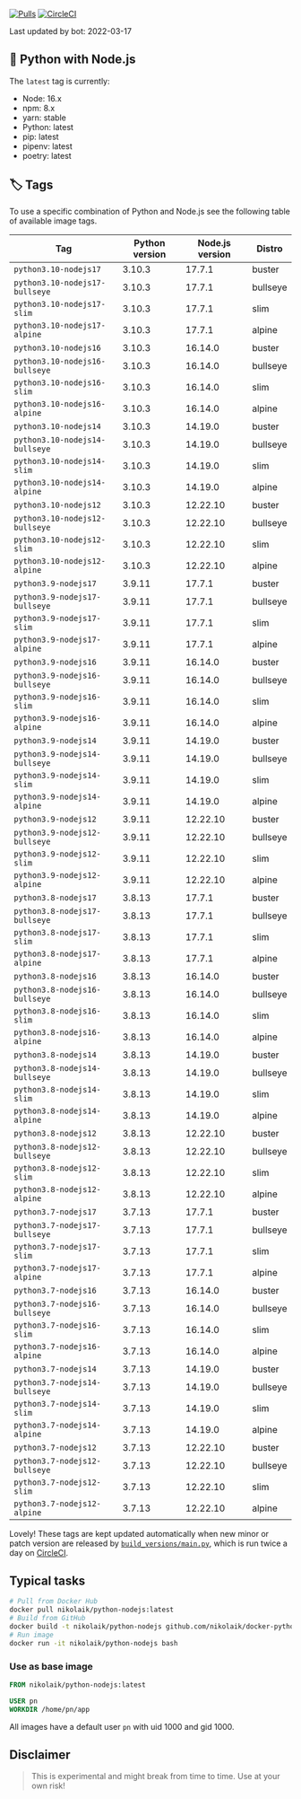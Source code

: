 [![Pulls](https://img.shields.io/docker/pulls/nikolaik/python-nodejs.svg?style=flat-square)](https://hub.docker.com/r/nikolaik/python-nodejs/)
[![CircleCI](https://img.shields.io/circleci/project/github/nikolaik/docker-python-nodejs.svg?style=flat-square)](https://circleci.com/gh/nikolaik/docker-python-nodejs)

Last updated by bot: 2022-03-17

## 🐳 Python with Node.js 
The `latest` tag is currently:

- Node: 16.x
- npm: 8.x
- yarn: stable
- Python: latest
- pip: latest
- pipenv: latest
- poetry: latest

## 🏷 Tags
To use a specific combination of Python and Node.js see the following table of available image tags.

Tag | Python version | Node.js version | Distro
--- | --- | --- | ---
`python3.10-nodejs17` | 3.10.3 | 17.7.1 | buster
`python3.10-nodejs17-bullseye` | 3.10.3 | 17.7.1 | bullseye
`python3.10-nodejs17-slim` | 3.10.3 | 17.7.1 | slim
`python3.10-nodejs17-alpine` | 3.10.3 | 17.7.1 | alpine
`python3.10-nodejs16` | 3.10.3 | 16.14.0 | buster
`python3.10-nodejs16-bullseye` | 3.10.3 | 16.14.0 | bullseye
`python3.10-nodejs16-slim` | 3.10.3 | 16.14.0 | slim
`python3.10-nodejs16-alpine` | 3.10.3 | 16.14.0 | alpine
`python3.10-nodejs14` | 3.10.3 | 14.19.0 | buster
`python3.10-nodejs14-bullseye` | 3.10.3 | 14.19.0 | bullseye
`python3.10-nodejs14-slim` | 3.10.3 | 14.19.0 | slim
`python3.10-nodejs14-alpine` | 3.10.3 | 14.19.0 | alpine
`python3.10-nodejs12` | 3.10.3 | 12.22.10 | buster
`python3.10-nodejs12-bullseye` | 3.10.3 | 12.22.10 | bullseye
`python3.10-nodejs12-slim` | 3.10.3 | 12.22.10 | slim
`python3.10-nodejs12-alpine` | 3.10.3 | 12.22.10 | alpine
`python3.9-nodejs17` | 3.9.11 | 17.7.1 | buster
`python3.9-nodejs17-bullseye` | 3.9.11 | 17.7.1 | bullseye
`python3.9-nodejs17-slim` | 3.9.11 | 17.7.1 | slim
`python3.9-nodejs17-alpine` | 3.9.11 | 17.7.1 | alpine
`python3.9-nodejs16` | 3.9.11 | 16.14.0 | buster
`python3.9-nodejs16-bullseye` | 3.9.11 | 16.14.0 | bullseye
`python3.9-nodejs16-slim` | 3.9.11 | 16.14.0 | slim
`python3.9-nodejs16-alpine` | 3.9.11 | 16.14.0 | alpine
`python3.9-nodejs14` | 3.9.11 | 14.19.0 | buster
`python3.9-nodejs14-bullseye` | 3.9.11 | 14.19.0 | bullseye
`python3.9-nodejs14-slim` | 3.9.11 | 14.19.0 | slim
`python3.9-nodejs14-alpine` | 3.9.11 | 14.19.0 | alpine
`python3.9-nodejs12` | 3.9.11 | 12.22.10 | buster
`python3.9-nodejs12-bullseye` | 3.9.11 | 12.22.10 | bullseye
`python3.9-nodejs12-slim` | 3.9.11 | 12.22.10 | slim
`python3.9-nodejs12-alpine` | 3.9.11 | 12.22.10 | alpine
`python3.8-nodejs17` | 3.8.13 | 17.7.1 | buster
`python3.8-nodejs17-bullseye` | 3.8.13 | 17.7.1 | bullseye
`python3.8-nodejs17-slim` | 3.8.13 | 17.7.1 | slim
`python3.8-nodejs17-alpine` | 3.8.13 | 17.7.1 | alpine
`python3.8-nodejs16` | 3.8.13 | 16.14.0 | buster
`python3.8-nodejs16-bullseye` | 3.8.13 | 16.14.0 | bullseye
`python3.8-nodejs16-slim` | 3.8.13 | 16.14.0 | slim
`python3.8-nodejs16-alpine` | 3.8.13 | 16.14.0 | alpine
`python3.8-nodejs14` | 3.8.13 | 14.19.0 | buster
`python3.8-nodejs14-bullseye` | 3.8.13 | 14.19.0 | bullseye
`python3.8-nodejs14-slim` | 3.8.13 | 14.19.0 | slim
`python3.8-nodejs14-alpine` | 3.8.13 | 14.19.0 | alpine
`python3.8-nodejs12` | 3.8.13 | 12.22.10 | buster
`python3.8-nodejs12-bullseye` | 3.8.13 | 12.22.10 | bullseye
`python3.8-nodejs12-slim` | 3.8.13 | 12.22.10 | slim
`python3.8-nodejs12-alpine` | 3.8.13 | 12.22.10 | alpine
`python3.7-nodejs17` | 3.7.13 | 17.7.1 | buster
`python3.7-nodejs17-bullseye` | 3.7.13 | 17.7.1 | bullseye
`python3.7-nodejs17-slim` | 3.7.13 | 17.7.1 | slim
`python3.7-nodejs17-alpine` | 3.7.13 | 17.7.1 | alpine
`python3.7-nodejs16` | 3.7.13 | 16.14.0 | buster
`python3.7-nodejs16-bullseye` | 3.7.13 | 16.14.0 | bullseye
`python3.7-nodejs16-slim` | 3.7.13 | 16.14.0 | slim
`python3.7-nodejs16-alpine` | 3.7.13 | 16.14.0 | alpine
`python3.7-nodejs14` | 3.7.13 | 14.19.0 | buster
`python3.7-nodejs14-bullseye` | 3.7.13 | 14.19.0 | bullseye
`python3.7-nodejs14-slim` | 3.7.13 | 14.19.0 | slim
`python3.7-nodejs14-alpine` | 3.7.13 | 14.19.0 | alpine
`python3.7-nodejs12` | 3.7.13 | 12.22.10 | buster
`python3.7-nodejs12-bullseye` | 3.7.13 | 12.22.10 | bullseye
`python3.7-nodejs12-slim` | 3.7.13 | 12.22.10 | slim
`python3.7-nodejs12-alpine` | 3.7.13 | 12.22.10 | alpine

Lovely! These tags are kept updated automatically when new minor or patch version are released by [`build_versions/main.py`](./build_versions/main.py), which is run twice a day on [CircleCI](https://circleci.com/gh/nikolaik/docker-python-nodejs).

## Typical tasks
```bash
# Pull from Docker Hub
docker pull nikolaik/python-nodejs:latest
# Build from GitHub
docker build -t nikolaik/python-nodejs github.com/nikolaik/docker-python-nodejs
# Run image
docker run -it nikolaik/python-nodejs bash
```

### Use as base image
```Dockerfile
FROM nikolaik/python-nodejs:latest

USER pn
WORKDIR /home/pn/app
```

All images have a default user `pn` with uid 1000 and gid 1000.

## Disclaimer
> This is experimental and might break from time to time. Use at your own risk!
